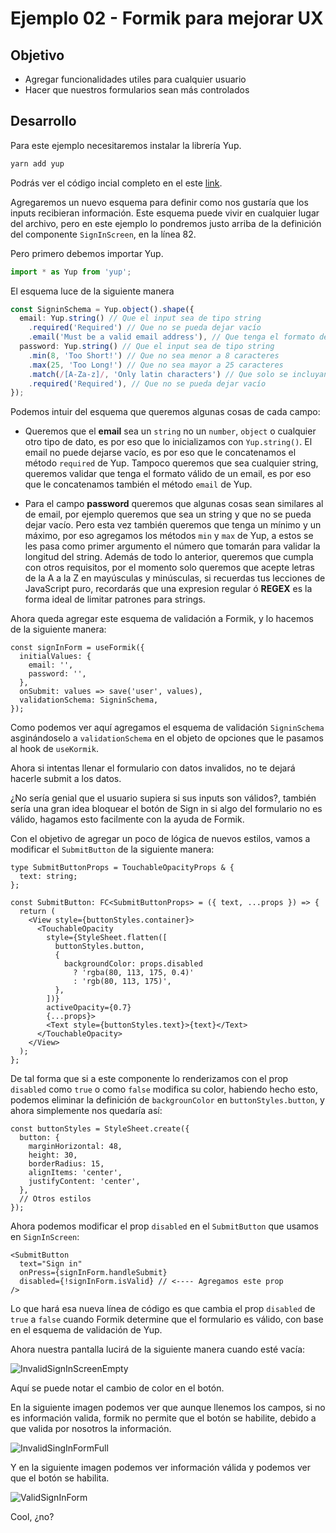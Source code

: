 # Ejemplo 02 - Formik para mejorar UX

## Objetivo

- Agregar funcionalidades utiles para cualquier usuario
- Hacer que nuestros formularios sean más controlados

## Desarrollo

Para este ejemplo necesitaremos instalar la librería Yup.

```bash
yarn add yup
```

Podrás ver el código incial completo en el este [link](https://github.com/SantiagoSiordia/ExampleApp/blob/s06-r01/App.tsx).

Agregaremos un nuevo esquema para definir como nos gustaría que los inputs recibieran información. Este esquema puede vivir en cualquier lugar del archivo, pero en este ejemplo lo pondremos justo arriba de la definición del componente `SignInScreen`, en la línea 82.

Pero primero debemos importar Yup.

```ts
import * as Yup from 'yup';
```

El esquema luce de la siguiente manera

```ts
const SigninSchema = Yup.object().shape({
  email: Yup.string() // Que el input sea de tipo string
    .required('Required') // Que no se pueda dejar vacío
    .email('Must be a valid email address'), // Que tenga el formato de un email
  password: Yup.string() // Que el input sea de tipo string
    .min(8, 'Too Short!') // Que no sea menor a 8 caracteres
    .max(25, 'Too Long!') // Que no sea mayor a 25 caracteres
    .match(/[A-Za-z]/, 'Only latin characters') // Que solo se incluyan letras mayúsculas y minúsculas
    .required('Required'), // Que no se pueda dejar vacío
});
```

Podemos intuir del esquema que queremos algunas cosas de cada campo:

- Queremos que el **email** sea un `string` no un `number`, `object` o cualquier otro tipo de dato, es por eso que lo inicializamos con `Yup.string()`. El email no puede dejarse vacío, es por eso que le concatenamos el método `required` de Yup. Tampoco queremos que sea cualquier string, queremos validar que tenga el formato válido de un email, es por eso que le concatenamos también el método `email` de Yup.

- Para el campo **password** queremos que algunas cosas sean similares al de email, por ejemplo queremos que sea un string y que no se pueda dejar vacío. Pero esta vez también queremos que tenga un mínimo y un máximo, por eso agregamos los métodos `min` y `max` de Yup, a estos se les pasa como primer argumento el número que tomarán para validar la longitud del string. Además de todo lo anterior, queremos que cumpla con otros requisitos, por el momento solo queremos que acepte letras de la A a la Z en mayúsculas y minúsculas, si recuerdas tus lecciones de JavaScript puro, recordarás que una expresion regular ó **REGEX** es la forma ideal de limitar patrones para strings.

Ahora queda agregar este esquema de validación a Formik, y lo hacemos de la siguiente manera:

```tsx
const signInForm = useFormik({
  initialValues: {
    email: '',
    password: '',
  },
  onSubmit: values => save('user', values),
  validationSchema: SigninSchema,
});
```

Como podemos ver aquí agregamos el esquema de validación `SigninSchema` asginándoselo a `validationSchema` en el objeto de opciones que le pasamos al hook de `useKormik`.

Ahora si intentas llenar el formulario con datos invalidos, no te dejará hacerle submit a los datos.

¿No sería genial que el usuario supiera si sus inputs son válidos?, también sería una gran idea bloquear el botón de Sign in si algo del formulario no es válido, hagamos esto facilmente con la ayuda de Formik.

Con el objetivo de agregar un poco de lógica de nuevos estilos, vamos a modificar el `SubmitButton` de la siguiente manera:

```tsx
type SubmitButtonProps = TouchableOpacityProps & {
  text: string;
};

const SubmitButton: FC<SubmitButtonProps> = ({ text, ...props }) => {
  return (
    <View style={buttonStyles.container}>
      <TouchableOpacity
        style={StyleSheet.flatten([
          buttonStyles.button,
          {
            backgroundColor: props.disabled
              ? 'rgba(80, 113, 175, 0.4)'
              : 'rgb(80, 113, 175)',
          },
        ])}
        activeOpacity={0.7}
        {...props}>
        <Text style={buttonStyles.text}>{text}</Text>
      </TouchableOpacity>
    </View>
  );
};
```

De tal forma que si a este componente lo renderizamos con el prop `disabled` como `true` o como `false` modifica su color, habiendo hecho esto, podemos eliminar la definición de `backgrounColor` en `buttonStyles.button`, y ahora simplemente nos quedaría así:

```tsx
const buttonStyles = StyleSheet.create({
  button: {
    marginHorizontal: 48,
    height: 30,
    borderRadius: 15,
    alignItems: 'center',
    justifyContent: 'center',
  },
  // Otros estilos
});
```

Ahora podemos modificar el prop `disabled` en el `SubmitButton` que usamos en `SignInScreen`:

```tsx
<SubmitButton
  text="Sign in"
  onPress={signInForm.handleSubmit}
  disabled={!signInForm.isValid} // <---- Agregamos este prop
/>
```

Lo que hará esa nueva línea de código es que cambia el prop `disabled` de `true` a `false` cuando Formik determine que el formulario es válido, con base en el esquema de validación de Yup.

Ahora nuestra pantalla lucirá de la siguiente manera cuando esté vacía:

![InvalidSignInScreenEmpty](./assets/InvalidSignInScreenEmpty.png)

Aquí se puede notar el cambio de color en el botón.

En la siguiente imagen podemos ver que aunque llenemos los campos, si no es información valida, formik no permite que el botón se habilite, debido a que valida por nosotros la información.

![InvalidSingInFormFull](./assets/InvalidSingInFormFull.png)

Y en la siguiente imagen podemos ver información válida y podemos ver que el botón se habilita.

![ValidSignInForm](./assets/ValidSignInForm.png)

Cool, ¿no?